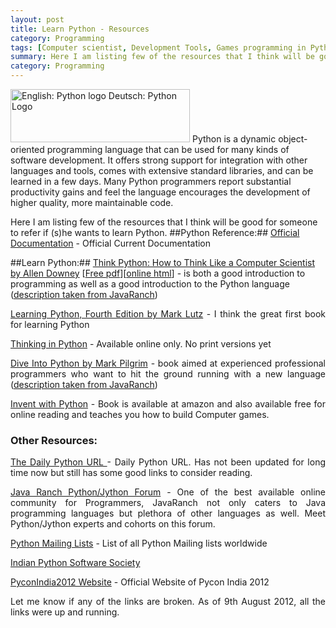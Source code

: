 ```yaml
---
layout: post
title: Learn Python - Resources
category: Programming
tags: [Computer scientist, Development Tools, Games programming in Python, How to Think like a Computer Scientist, Javaranch, Jython, Language, Learn Python, Learning, Mark Lutz, Mark Pilgrim, Palak Mathur, PalakMathur, Programming, python]
summary: Here I am listing few of the resources that I think will be good for someone to refer if (s)he wants to learn Python.
category: Programming
---
```



<a class="alignleft zemanta-img" href="http://commons.wikipedia.org/wiki/File:Python_logo.svg" target="_blank"><img class="zemanta-img-inserted zemanta-img-configured" title="English: Python logo Deutsch: Python Logo" src="http://upload.wikimedia.org/wikipedia/commons/0/06/Python_logo.svg" alt="English: Python logo Deutsch: Python Logo" width="287" height="85" /></a>
Python is a dynamic object-oriented programming language that can be used for many kinds of software development. It offers strong support for integration with other languages and tools, comes with extensive standard libraries, and can be learned in a few days. Many Python programmers report substantial productivity gains and feel the language encourages the development of higher quality, more maintainable code.

Here I am listing few of the resources that I think will be good for someone to refer if (s)he wants to learn Python.
##Python Reference:##
[Official Documentation](http://www.python.org/doc/current/) - Official Current Documentation

##Learn Python:##
<a href="http://www.greenteapress.com/thinkpython/" target="_blank">Think Python: How to Think Like a Computer Scientist by Allen Downey</a> [<a href="http://www.greenteapress.com/thinkpython/thinkpython.pdf" target="_blank">Free pdf</a>][<a href="http://www.greenteapress.com/thinkpython/html/index.html" target="_blank">online html</a>] - is both a good introduction to programming as well as a good introduction to the Python language (<a href="http://www.coderanch.com/how-to/java/LearnPython" target="_blank">description taken from JavaRanch</a>)</p>
<p style="text-align: justify;"><a href="http://shop.oreilly.com/product/9780596158071.do" target="_blank">Learning Python, Fourth Edition by Mark Lutz</a> - I think the great first book for learning Python</p>
<p style="text-align: justify;"><a href="http://www.mindview.net/Books/TIPython" target="_blank">Thinking in Python</a> - Available online only. No print versions yet</p>
<p style="text-align: justify;"><a href="http://www.diveintopython.net/" target="_blank">Dive Into Python by Mark Pilgrim</a> - book aimed at experienced professional programmers who want to hit the ground running with a new language (<a href="http://www.coderanch.com/how-to/java/LearnPython" target="_blank">description taken from JavaRanch</a>)</p>
<p style="text-align: justify;"><a href="http://inventwithpython.com/" target="_blank">Invent with Python</a> - Book is available at amazon and also available free for online reading and teaches you how to build Computer games.</p>

<h3 style="text-align: justify;"><strong>Other Resources:</strong></h3>
<p style="text-align: justify;"><a href="http://www.pythonware.com/daily/" target="_blank">The Daily Python URL </a> - Daily Python URL. Has not been updated for long time now but still has some good links to consider reading.</p>
<p style="text-align: justify;"><a href="http://www.coderanch.com/forums/f-112/Jython-Python" target="_blank">Java Ranch Python/Jython Forum</a> - One of the best available online community for Programmers, JavaRanch not only caters to Java programming languages but plethora of other languages as well. Meet Python/Jython experts and cohorts on this forum.</p>
<p style="text-align: justify;"><a href="http://mail.python.org/mailman/listinfo" target="_blank">Python Mailing Lists</a> - List of all Python Mailing lists worldwide</p>
<p style="text-align: justify;"><a href="http://ipss.org.in" target="_blank">Indian Python Software Society</a></p>
<p style="text-align: justify;"><a href="http://in.pycon.org/2012/" target="_blank">PyconIndia2012 Website</a> - Official Website of Pycon India 2012</p>
<p style="text-align: justify;">Let me know if any of the links are broken. As of 9th August 2012, all the links were up and running.</p>
